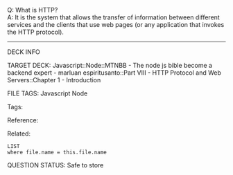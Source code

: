 Q: What is HTTP?  
A: It is the system that allows the transfer of information between different services and the clients that use web pages (or any application that invokes the HTTP protocol).


---

DECK INFO

TARGET DECK: Javascript::Node::MTNBB - The node js bible become a backend expert - marluan espiritusanto::Part VIII - HTTP Protocol and Web Servers::Chapter 1 - Introduction

FILE TAGS: Javascript Node

Tags:

Reference:

Related:

```dataview
LIST
where file.name = this.file.name
```

QUESTION STATUS: Safe to store